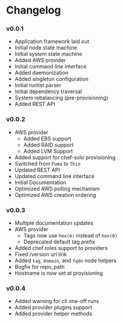 # Changelog


###  v0.0.1

* Application framework laid out
* Initial node state machine
* Initial system state machine
* Added AWS provider
* Initial command line interface
* Added daemonization
* Added singleton configuration
* Initial runlist parser
* Initial dependency traversal
* System rebalancing (pre-provisioning)
* Added REST API

### v0.0.2

* AWS provider
  * Added EBS support
  * Added RAID support
  * Added LVM Support
* Added support for chef-solo provisioning
* Switched from `Puma` to `Thin`
* Updated REST API
* Updated command line interface
* Initial Documentation
* Optimized AWS polling mechanism
* Optimized AWS creation ordering

### v0.0.3

* Multiple documentation updates
* AWS provider
  * Tags now use `hex(4)` instead of `hex(6)`
  * Deprecated default tag prefix
* Added chef roles support to providers
* Fixed /version url link
* Added `tag`, `domain`, and `fqdn` node helpers
* Bugfix for repo_path
* Hostname is now set at provisioning

### v0.0.4

* Added warning for cli one-off runs
* Added provider plugins support
* Added provider helper methods
